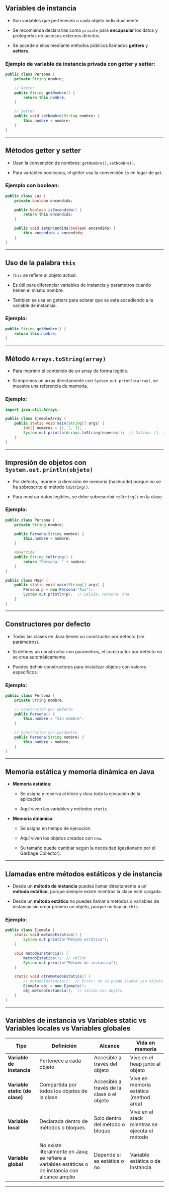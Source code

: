 ## Variables de instancia

- Son variables que pertenecen a cada objeto individualmente.
    
- Se recomienda declararlas como `private` para **encapsular** los datos y protegerlos de accesos externos directos.
    
- Se accede a ellas mediante métodos públicos llamados **getters** y **setters**.
    

### Ejemplo de variable de instancia privada con getter y setter:

```java
public class Persona {
    private String nombre;

    // Getter
    public String getNombre() {
        return this.nombre;
    }

    // Setter
    public void setNombre(String nombre) {
        this.nombre = nombre;
    }
}
```


---

## Métodos getter y setter

- Usan la convención de nombres: `getNombre()`, `setNombre()`.
    
- Para variables booleanas, el getter usa la convención `is` en lugar de `get`.
    

### Ejemplo con boolean:

```java
public class Luz {
    private boolean encendida;

    public boolean isEncendida() {
        return this.encendida;
    }

    public void setEncendida(boolean encendida) {
        this.encendida = encendida;
    }
}
```


---

## Uso de la palabra `this`

- `this` se refiere al objeto actual.
    
- Es útil para diferenciar variables de instancia y parámetros cuando tienen el mismo nombre.
    
- También se usa en getters para aclarar que se está accediendo a la variable de instancia.
    

### Ejemplo:

```java
public String getNombre() {
    return this.nombre;
}
```


---

## Método `Arrays.toString(array)`

- Para imprimir el contenido de un array de forma legible.
    
- Si imprimes un array directamente con `System.out.println(array)`, se muestra una referencia de memoria.
    

### Ejemplo:

```java
import java.util.Arrays;

public class EjemploArray {
    public static void main(String[] args) {
        int[] numeros = {1, 2, 3};
        System.out.println(Arrays.toString(numeros));  // Salida: [1, 2, 3]
    }
}
```


---

## Impresión de objetos con `System.out.println(objeto)`

- Por defecto, imprime la dirección de memoria (hashcode) porque no se ha sobrescrito el método `toString()`.
    
- Para mostrar datos legibles, se debe sobrescribir `toString()` en la clase.
    

### Ejemplo:

```java
public class Persona {
    private String nombre;

    public Persona(String nombre) {
        this.nombre = nombre;
    }

    @Override
    public String toString() {
        return "Persona: " + nombre;
    }
}

public class Main {
    public static void main(String[] args) {
        Persona p = new Persona("Ana");
        System.out.println(p);  // Salida: Persona: Ana
    }
}
```


---

## Constructores por defecto

- Todas las clases en Java tienen un constructor por defecto (sin parámetros).
    
- Si defines un constructor con parámetros, el constructor por defecto no se crea automáticamente.
    
- Puedes definir constructores para inicializar objetos con valores específicos.
    

### Ejemplo:

```java
public class Persona {
    private String nombre;

    // Constructor por defecto
    public Persona() {
        this.nombre = "Sin nombre";
    }

    // Constructor con parámetro
    public Persona(String nombre) {
        this.nombre = nombre;
    }
}
```


---

## Memoria estática y memoria dinámica en Java

- **Memoria estática**:
    
    - Se asigna y reserva al inicio y dura toda la ejecución de la aplicación.
        
    - Aquí viven las variables y métodos `static`.
        
- **Memoria dinámica**:
    
    - Se asigna en tiempo de ejecución.
        
    - Aquí viven los objetos creados con `new`.
        
    - Su tamaño puede cambiar según la necesidad (gestionado por el Garbage Collector).
        

---

## Llamadas entre métodos estáticos y de instancia

- Desde un **método de instancia** puedes llamar directamente a un **método estático**, porque siempre existe mientras la clase esté cargada.
    
- Desde un **método estático** no puedes llamar a métodos o variables de instancia sin crear primero un objeto, porque no hay un `this`.
    

### Ejemplo:

```java
public class Ejemplo {
    static void metodoEstatico() {
        System.out.println("Método estático");
    }

    void metodoInstancia() {
        metodoEstatico();  // válido
        System.out.println("Método de instancia");
    }

    static void otroMetodoEstatico() {
        // metodoInstancia();  // Error: no se puede llamar sin objeto
        Ejemplo obj = new Ejemplo();
        obj.metodoInstancia();  // válido con objeto
    }
}
```


---

## Variables de instancia vs Variables static vs Variables locales vs Variables globales

|Tipo|Definición|Alcance|Vida en memoria|
|---|---|---|---|
|**Variable de instancia**|Pertenece a cada objeto|Accesible a través del objeto|Vive en el heap junto al objeto|
|**Variable static (de clase)**|Compartida por todos los objetos de la clase|Accesible a través de la clase o el objeto|Vive en memoria estática (method area)|
|**Variable local**|Declarada dentro de métodos o bloques|Solo dentro del método o bloque|Vive en el stack mientras se ejecuta el método|
|**Variable global**|No existe literalmente en Java; se refiere a variables estáticas o de instancia con alcance amplio|Depende si es estática o no|Variable estática o de instancia|

---
